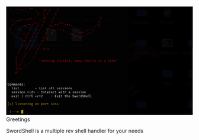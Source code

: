 ![alt text](<2024-04-19 06_23_15-Kali-Linux-2021.3-vmware-amd64 - VMware Workstation 17 Player (Non-commercial us.png>)
Greetings


SwordShell is a multiple rev shell handler for your needs